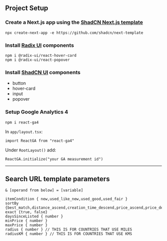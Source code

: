 ## Project Setup


### Create a Next.js app using the [ShadCN Next.js template](https://github.com/shadcn/next-template)
```
npx create-next-app -e https://github.com/shadcn/next-template
```

### Install [Radix UI](https://www.radix-ui.com/) components
```
npm i @radix-ui/react-hover-card
npm i @radix-ui/react-popover
```

### Install [ShadCN UI](https://ui.shadcn.com/docs/components/) components
- button
- hover-card
- input
- popover

### Setup Google Analytics 4
```
npm i react-ga4
```

In `app/layout.tsx`:
```
import ReactGA from "react-ga4"
```
Under `RootLayout()` add:
```
ReactGA.initialize("your GA measurement id")
```

---

## Search URL template parameters

```& [operand from below] = [variable]```

```
itemCondition { new,used_like_new,used_good,used_fair }
sortBy {best_match,distance_ascend,creation_time_descend,price_ascend,price_descend}
exact {true, false}
daysSinceListed { number }
minPrice { number }
maxPrice { number }
radius { number } // THIS IS FOR COUNTRIES THAT USE MILES
radiusKM { number } // THIS IS FOR COUNTRIES THAT USE KMS
```
